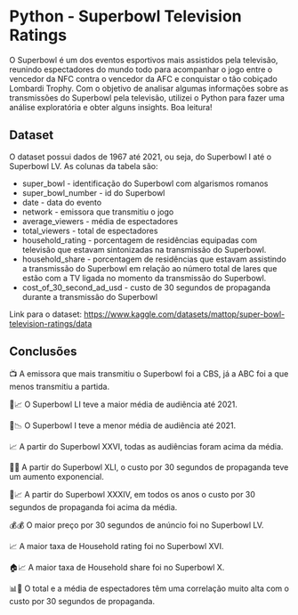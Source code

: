 # Python - Superbowl Television Ratings

O Superbowl é um dos eventos esportivos mais assistidos pela televisão, reunindo espectadores do mundo todo para acompanhar o jogo entre o vencedor da NFC contra o vencedor da AFC e conquistar o tão cobiçado Lombardi Trophy. Com o objetivo de analisar algumas informações sobre as transmissões do Superbowl pela televisão, utilizei o Python para fazer uma análise exploratória e obter alguns insights. Boa leitura!

## Dataset

O dataset possui dados de 1967 até 2021, ou seja, do Superbowl I até o Superbowl LV. As colunas da tabela são:

- super_bowl - identificação do Superbowl com algarismos romanos
- super_bowl_number - id do Superbowl
- date - data do evento
- network - emissora que transmitiu o jogo
- average_viewers - média de espectadores
- total_viewers - total de espectadores
- household_rating - porcentagem de residências equipadas com televisão que estavam sintonizadas na transmissão do Superbowl.
- household_share - porcentagem de residências que estavam assistindo a transmissão do Superbowl em relação ao número total de lares que estão com a TV ligada no momento da transmissão do Superbowl.
- cost_of_30_second_ad_usd - custo de 30 segundos de propaganda durante a transmissão do Superbowl

Link para o dataset: https://www.kaggle.com/datasets/mattop/super-bowl-television-ratings/data

## Conclusões

📺 A emissora que mais transmitiu o Superbowl foi a CBS, já a ABC foi a que menos transmitiu a partida.

🏈📈 O Superbowl LI teve a maior média de audiência até 2021.

🏈📉 O Superbowl I teve a menor média de audiência até 2021.

📈 A partir do Superbowl XXVI, todas as audiências foram acima da média.

💸💥 A partir do Superbowl XLI, o custo por 30 segundos de propaganda teve um aumento exponencial.

💸📈 A partir do Superbowl XXXIV, em todos os anos o custo por 30 segundos de propaganda foi acima da média.

💰💰 O maior preço por 30 segundos de anúncio foi no Superbowl LV.

📈 A maior taxa de Household rating foi no Superbowl XVI.

🏠📈 A maior taxa de Household share foi no Superbowl X.

📊💸 O total e a média de espectadores têm uma correlação muito alta com o custo por 30 segundos de propaganda.
